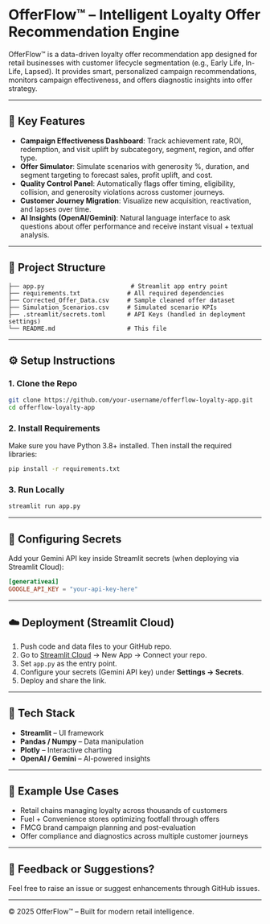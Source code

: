 # OfferFlow™ – Intelligent Loyalty Offer Recommendation Engine

OfferFlow™ is a data-driven loyalty offer recommendation app designed for retail businesses with customer lifecycle segmentation (e.g., Early Life, In-Life, Lapsed). It provides smart, personalized campaign recommendations, monitors campaign effectiveness, and offers diagnostic insights into offer strategy.

---

## 🚀 Key Features

- **Campaign Effectiveness Dashboard**: Track achievement rate, ROI, redemption, and visit uplift by subcategory, segment, region, and offer type.
- **Offer Simulator**: Simulate scenarios with generosity %, duration, and segment targeting to forecast sales, profit uplift, and cost.
- **Quality Control Panel**: Automatically flags offer timing, eligibility, collision, and generosity violations across customer journeys.
- **Customer Journey Migration**: Visualize new acquisition, reactivation, and lapses over time.
- **AI Insights (OpenAI/Gemini)**: Natural language interface to ask questions about offer performance and receive instant visual + textual analysis.

---

## 📂 Project Structure

```
├── app.py                        # Streamlit app entry point
├── requirements.txt             # All required dependencies
├── Corrected_Offer_Data.csv     # Sample cleaned offer dataset
├── Simulation_Scenarios.csv     # Simulated scenario KPIs
├── .streamlit/secrets.toml      # API Keys (handled in deployment settings)
└── README.md                    # This file
```

---

## ⚙️ Setup Instructions

### 1. Clone the Repo

```bash
git clone https://github.com/your-username/offerflow-loyalty-app.git
cd offerflow-loyalty-app
```

### 2. Install Requirements

Make sure you have Python 3.8+ installed. Then install the required libraries:

```bash
pip install -r requirements.txt
```

### 3. Run Locally

```bash
streamlit run app.py
```

---

## 🔐 Configuring Secrets

Add your Gemini API key inside Streamlit secrets (when deploying via Streamlit Cloud):

```toml
[generativeai]
GOOGLE_API_KEY = "your-api-key-here"
```

---

## ☁️ Deployment (Streamlit Cloud)

1. Push code and data files to your GitHub repo.
2. Go to [Streamlit Cloud](https://streamlit.io/cloud) → New App → Connect your repo.
3. Set `app.py` as the entry point.
4. Configure your secrets (Gemini API key) under **Settings → Secrets**.
5. Deploy and share the link.

---

## 🧠 Tech Stack

- **Streamlit** – UI framework
- **Pandas / Numpy** – Data manipulation
- **Plotly** – Interactive charting
- **OpenAI / Gemini** – AI-powered insights

---

## 💼 Example Use Cases

- Retail chains managing loyalty across thousands of customers
- Fuel + Convenience stores optimizing footfall through offers
- FMCG brand campaign planning and post-evaluation
- Offer compliance and diagnostics across multiple customer journeys

---

## 📧 Feedback or Suggestions?

Feel free to raise an issue or suggest enhancements through GitHub issues.

---

© 2025 OfferFlow™ – Built for modern retail intelligence.